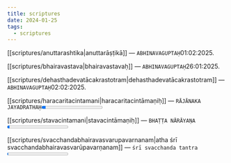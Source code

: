 ```yaml
---
title: scriptures
date: 2024-01-25
tags: 
  - scriptures
---
```


[[scriptures/anuttarashtika|anuttarāṣṭikā]] — `ABHINAVAGUPTAḤ`01:02:2025.

[[scriptures/bhairavastava|bhairavastavaḥ]] — `ABHINAVAGUPTAḤ`26:01:2025.

[[scriptures/dehasthadevatācakrastotram|dehasthadevatācakrastotram]] — `ABHINAVAGUPTAḤ`02:02:2025.

[[scriptures/haracaritacintamani|haracaritacintāmaṇiḥ]] — `RĀJĀNAKA JAYADRATHAḤ`<progress id="file" max="100" value="07">07%</progress>

[[scriptures/stavacintamani|stavacintāmaṇiḥ]] — `BHAṬṬA NĀRĀYAṆA`<progress id="file" max="100" value="04">04%</progress>

[[scriptures/svacchandabhairavasvarupavarnanam|atha śrī svacchandabhairavasvarūpavarṇanam]] — `śrī svacchanda tantra`<progress id="file" max="100" value="02">02%</progress>
